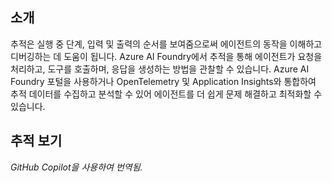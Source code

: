 ## 소개

추적은 실행 중 단계, 입력 및 출력의 순서를 보여줌으로써 에이전트의 동작을 이해하고 디버깅하는 데 도움이 됩니다. Azure AI Foundry에서 추적을 통해 에이전트가 요청을 처리하고, 도구를 호출하며, 응답을 생성하는 방법을 관찰할 수 있습니다. Azure AI Foundry 포털을 사용하거나 OpenTelemetry 및 Application Insights와 통합하여 추적 데이터를 수집하고 분석할 수 있어 에이전트를 더 쉽게 문제 해결하고 최적화할 수 있습니다.

## 추적 보기

*GitHub Copilot을 사용하여 번역됨.*
